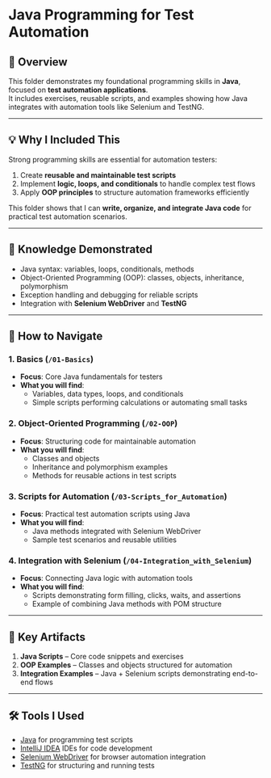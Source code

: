 # Java Programming for Test Automation

## 📌 Overview  
This folder demonstrates my foundational programming skills in **Java**, focused on **test automation applications**.  
It includes exercises, reusable scripts, and examples showing how Java integrates with automation tools like Selenium and TestNG.

---

## 💡 Why I Included This  
Strong programming skills are essential for automation testers:  
1. Create **reusable and maintainable test scripts**  
2. Implement **logic, loops, and conditionals** to handle complex test flows  
3. Apply **OOP principles** to structure automation frameworks efficiently  

This folder shows that I can **write, organize, and integrate Java code** for practical test automation scenarios.

---

## 🎯 Knowledge Demonstrated  
- Java syntax: variables, loops, conditionals, methods  
- Object-Oriented Programming (OOP): classes, objects, inheritance, polymorphism  
- Exception handling and debugging for reliable scripts  
- Integration with **Selenium WebDriver** and **TestNG**  

---

## 📌 How to Navigate  

### 1. Basics (`/01-Basics`)  
- **Focus**: Core Java fundamentals for testers  
- **What you will find**:  
  - Variables, data types, loops, and conditionals  
  - Simple scripts performing calculations or automating small tasks  

### 2. Object-Oriented Programming (`/02-OOP`)  
- **Focus**: Structuring code for maintainable automation  
- **What you will find**:  
  - Classes and objects  
  - Inheritance and polymorphism examples  
  - Methods for reusable actions in test scripts  

### 3. Scripts for Automation (`/03-Scripts_for_Automation`)  
- **Focus**: Practical test automation scripts using Java  
- **What you will find**:  
  - Java methods integrated with Selenium WebDriver  
  - Sample test scenarios and reusable utilities  

### 4. Integration with Selenium (`/04-Integration_with_Selenium`)  
- **Focus**: Connecting Java logic with automation tools  
- **What you will find**:  
  - Scripts demonstrating form filling, clicks, waits, and assertions  
  - Example of combining Java methods with POM structure  

---

## 📂 Key Artifacts  
1. **Java Scripts** – Core code snippets and exercises  
2. **OOP Examples** – Classes and objects structured for automation  
3. **Integration Examples** – Java + Selenium scripts demonstrating end-to-end flows  

---

## 🛠 Tools I Used  
- [Java](https://www.java.com/) for programming test scripts  
-  [IntelliJ IDEA](https://www.jetbrains.com/idea/) IDEs for code development  
- [Selenium WebDriver](https://www.selenium.dev/) for browser automation integration  
- [TestNG](https://testng.org/) for structuring and running tests
